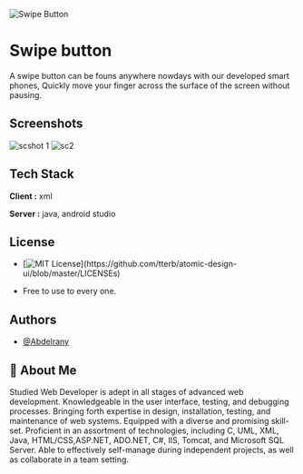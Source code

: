 
![Swipe Button](https://user-images.githubusercontent.com/79026033/139559756-433ed4a3-3ffc-4c0f-93fb-91047c71e52d.png)



# Swipe button

 A swipe button can be founs anywhere nowdays with our developed smart phones, Quickly move your finger across the surface of the screen without pausing.


## Screenshots

![scshot 1](https://user-images.githubusercontent.com/79026033/139559880-cc7e221d-72b7-4491-a842-456fb53537a1.jpg) ![sc2](https://user-images.githubusercontent.com/79026033/139559924-cdf565a0-85a1-49d4-ad13-f0afefb784ac.jpg)



## Tech Stack

**Client :** xml

**Server :** java, android studio


## License
- [![MIT License](https://img.shields.io/apm/l/atomic-design-ui.svg?)](https://github.com/tterb/atomic-design-ui/blob/master/LICENSEs)

- Free to use to every one.


## Authors

- [@Abdelrany](https://github.com/abdelrany)


## 🚀 About Me
Studied Web Developer is adept in all stages of advanced web development. Knowledgeable in the user interface, testing, and debugging processes. Bringing forth expertise in design, installation, testing, and maintenance of web systems. Equipped with a diverse and promising skill-set. Proficient in an assortment of technologies, including C, UML, XML, Java, HTML/CSS,ASP.NET, ADO.NET, C#, IIS, Tomcat, and Microsoft SQL Server. Able to effectively self-manage during independent projects, as well as collaborate in a team setting.

